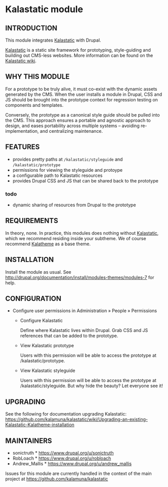 Kalastatic module
=====================


INTRODUCTION
------------

This module integrates [Kalastatic](https://github.com/kalamuna/kalastatic) 
with Drupal.

[Kalastatic](https://github.com/kalamuna/kalastatic) is a static site framework 
for prototyping, style-guiding and building out CMS-less websites. 
More information can be found on the 
[Kalastatic wiki](https://github.com/kalamuna/kalastatic/wiki).


WHY THIS MODULE
----------------

For a prototype to be truly alive, it must co-exist with the dynamic assets 
generated by the CMS. When the user installs a module in Drupal, CSS and JS 
should be brought into the prototype context for regression testing on 
components and templates.

Conversely, the prototype as a canonical style guide should be pulled into the 
CMS. This approach ensures a portable and agnostic approach to design, and eases 
portability across multiple systems – avoiding re-implementation, and 
centralizing maintenance.


FEATURES
--------

 * provides pretty paths at ``/kalastatic/styleguide`` and 
 ``/kalastatic/prototype``
 * permissions for viewing the styleguide and protoype
 * a configurable path to Kalastatic resources
 * provides Drupal CSS and JS that can be shared back to the prototype


### todo

 * dynamic sharing of resources from Drupal to the prototype


REQUIREMENTS
------------

In theory, none.
In practice, this modules does nothing without 
[Kalastatic](https://github.com/kalamuna/kalastatic), 
which we recommend residing inside your subtheme. We of course recommend 
[Kalatheme](https://www.drupal.org/project/kalatheme) as a base theme.


INSTALLATION
------------

Install the module as usual. 
See http://drupal.org/documentation/install/modules-themes/modules-7 for help.


CONFIGURATION
-------------

 * Configure user permissions in Administration » People » Permissions
   - Configure Kalastatic

     Define where Kalastatic lives within Drupal.
     Grab CSS and JS references that can be added to the prototype.


   - View Kalastatic prototype

     Users with this permission will be able to access the prototype at
     /kalastatic/prototype.

   - View Kalastatic styleguide

     Users with this permission will be able to access the prototype at
     /kalastatic/styleguide. But why hide the beauty? Let everyone see it!


UPGRADING
----------

See the following for documentation upgrading Kalastatic: 
https://github.com/kalamuna/kalastatic/wiki/Upgrading-an-existing-Kalastatic-Kalatheme-installation


MAINTAINERS
------------

 * sonictruth  * https://www.drupal.org/u/sonictruth
 * RobLoach  * https://www.drupal.org/u/robloach
 * Andrew_Mallis  * https://www.drupal.org/u/andrew_mallis

Issues for this module are currently handled in the context of the main project 
at https://github.com/kalamuna/kalastatic
